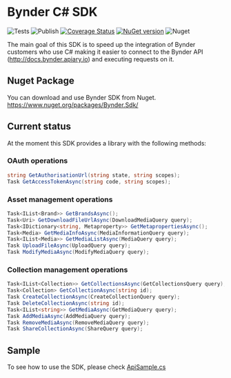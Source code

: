 # Bynder C# SDK

![Tests](https://github.com/Bynder/bynder-c-sharp-sdk/workflows/Tests/badge.svg)
![Publish](https://github.com/Bynder/bynder-c-sharp-sdk/workflows/Publish/badge.svg)
[![Coverage Status](https://coveralls.io/repos/github/Bynder/bynder-c-sharp-sdk/badge.svg?branch=master)](https://coveralls.io/github/Bynder/bynder-c-sharp-sdk?branch=master)
[![NuGet version](https://badge.fury.io/nu/Bynder.Sdk.svg)](https://badge.fury.io/nu/Bynder.Sdk)
![Nuget](https://img.shields.io/nuget/dt/Bynder.Sdk)

The main goal of this SDK is to speed up the integration of Bynder customers who use C# making it easier to connect to the Bynder API (http://docs.bynder.apiary.io) and executing requests on it.

## Nuget Package

You can download and use Bynder SDK from Nuget. https://www.nuget.org/packages/Bynder.Sdk/

## Current status

At the moment this SDK provides a library with the following methods:

### OAuth operations

```c#
string GetAuthorisationUrl(string state, string scopes);
Task GetAccessTokenAsync(string code, string scopes);
```

### Asset management operations

```c#
Task<IList<Brand>> GetBrandsAsync();
Task<Uri> GetDownloadFileUrlAsync(DownloadMediaQuery query);
Task<IDictionary<string, Metaproperty>> GetMetapropertiesAsync();
Task<Media> GetMediaInfoAsync(MediaInformationQuery query);
Task<IList<Media>> GetMediaListAsync(MediaQuery query);
Task UploadFileAsync(UploadQuery query);
Task ModifyMediaAsync(ModifyMediaQuery query);
```

### Collection management operations

```c#
Task<IList<Collection>> GetCollectionsAsync(GetCollectionsQuery query);
Task<Collection> GetCollectionAsync(string id);
Task CreateCollectionAsync(CreateCollectionQuery query);
Task DeleteCollectionAsync(string id);
Task<IList<string>> GetMediaAsync(GetMediaQuery query);
Task AddMediaAsync(AddMediaQuery query);
Task RemoveMediaAsync(RemoveMediaQuery query);
Task ShareCollectionAsync(ShareQuery query);
```

## Sample

To see how to use the SDK, please check [ApiSample.cs](Bynder/Sample/ApiSample.cs)
